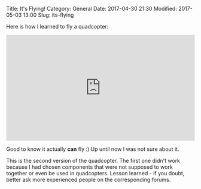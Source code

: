 Title: It's Flying!
Category: General
Date: 2017-04-30 21:30
Modified: 2017-05-03 13:00
Slug: its-flying

Here is how I learned to fly a quadcopter:

<div style="position:relative;height:0;padding-bottom:56.25%"><iframe src="https://www.youtube.com/embed/wZSfcD3hiRQ?ecver=2" width="640" height="360" frameborder="0" style="position:absolute;width:100%;height:100%;left:0" allowfullscreen></iframe></div>

Good to know it actually **can** fly :) Up until now I was not sure about it.

This is the second version of the quadcopter. The first one didn't work because
I had chosen components that were not supposed to work together or even be used in
quadcopters. Lesson learned - if you doubt, better ask more experienced people
on the corresponding forums.
